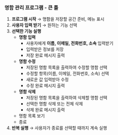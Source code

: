 ### **명함 관리 프로그램 - 큰 틀**  

1. **프로그램 시작** → 명함을 저장할 공간 준비, 메뉴 표시  
2. **사용자 입력 받기** → 원하는 기능 선택  
3. **선택한 기능 실행**  
   - **명함 입력**  
     - 사용자에게 **이름, 이메일, 전화번호, 소속** 입력받기  
     - 입력받은 정보를 저장  
     - 저장 완료 메시지 출력  
   - **명함 수정**  
     - 저장된 명함 목록을 출력하여 수정할 명함 선택  
     - 수정할 항목(이름, 이메일, 전화번호, 소속) 선택  
     - 새로운 값 입력받아 수정  
     - 수정 완료 메시지 출력  
   - **명함 삭제**  
     - 저장된 명함 목록을 출력하여 삭제할 명함 선택  
     - 선택한 명함 삭제 또는 전체 삭제  
     - 삭제 완료 메시지 출력  
   - 명함 목록 보기  
   - 종료  
4. **반복 실행** → 사용자가 종료를 선택할 때까지 계속 실행  